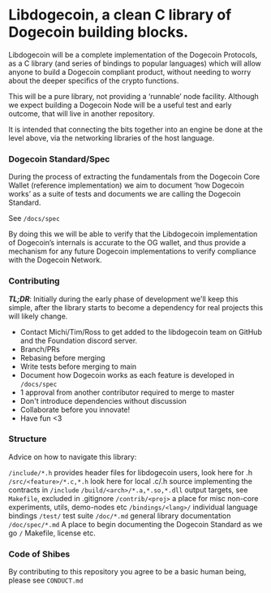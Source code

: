 # Libdogecoin, a clean C library of Dogecoin building blocks.

Libdogecoin will be a complete implementation of the Dogecoin Protocols, as a C library 
(and series of bindings to popular languages) which will allow anyone to build a Dogecoin 
compliant product, without needing to worry about the deeper specifics of the crypto 
functions.

This will be a pure library, not providing a ‘runnable’ node facility. Although we expect
building a Dogecoin Node will be a useful test and early outcome, that will live in another
repository.

It is intended that connecting the bits together into an engine be done at the level above, 
via the networking libraries of the host language.

### Dogecoin Standard/Spec

During the process of extracting the fundamentals from the Dogecoin Core Wallet (reference 
implementation) we aim to document ‘how Dogecoin works’ as a suite of tests and documents we 
are calling the Dogecoin Standard. 

See `/docs/spec`

By doing this we will be able to verify that the Libdogecoin implementation of Dogecoin’s 
internals is accurate to the OG wallet, and thus provide a mechanism for any future Dogecoin 
implementations to verify compliance with the Dogecoin Network.


### Contributing

***TL;DR***: Initially during the early phase of development we'll keep this simple, after
the library starts to become a dependency for real projects this will likely change.

* Contact Michi/Tim/Ross to get added to the libdogecoin team on GitHub and the Foundation discord server.
* Branch/PRs
* Rebasing before merging
* Write tests before merging to main
* Document how Dogecoin works as each feature is developed in `/docs/spec`
* 1 approval from another contributor required to merge to master
* Don't introduce dependencies without discussion
* Collaborate before you innovate! 
* Have fun <3

### Structure

Advice on how to navigate this library:

`/include/*.h` provides header files for libdogecoin users, look here for .h</br>
`/src/<feature>/*.c,*.h` look here for local .c/.h source implementing the contracts in `/include`
`/build/<arch>/*.a,*.so,*.dll` output targets, see `Makefile`, excluded in .gitignore
`/contrib/<proj>` a place for misc non-core experiments, utils, demo-nodes etc
`/bindings/<lang>/` individual language bindings
`/test/` test suite
`/doc/*.md` general library documentation
`/doc/spec/*.md` A place to begin documenting the Dogecoin Standard as we go
`/` Makefile, license etc.

### Code of Shibes

By contributing to this repository you agree to be a basic human being, please see `CONDUCT.md`
